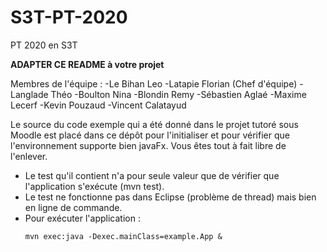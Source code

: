 # S3T-PT-2020
PT 2020 en S3T

__ADAPTER CE README à votre projet__

Membres de l'équipe : 
-Le Bihan Leo
-Latapie Florian (Chef d'équipe)
-Langlade Théo
-Boulton Nina
-Blondin Remy
-Sébastien Aglaé
-Maxime Lecerf
-Kevin Pouzaud
-Vincent Calatayud


Le source du code exemple qui a été donné dans le projet tutoré sous Moodle est placé dans ce dépôt pour l'initialiser et pour vérifier que l'environnement supporte bien javaFx. Vous êtes tout à fait libre de l'enlever.
  * Le test qu'il contient n'a pour seule valeur que de vérifier que l'application s'exécute (mvn test).
  * Le test ne fonctionne pas dans Eclipse (problème de thread) mais bien en ligne de commande.
  * Pour exécuter l'application : 
    ```shell
    mvn exec:java -Dexec.mainClass=example.App &
 
